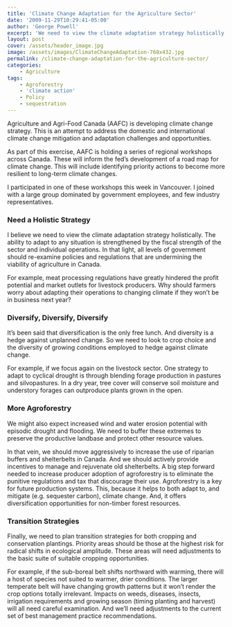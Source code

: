 ```yaml
---
title: 'Climate Change Adaptation for the Agriculture Sector'
date: '2009-11-29T10:29:41-05:00'
author: 'George Powell'
excerpt: 'We need to view the climate adaptation strategy holistically and address the fiscal strength of the agriculture sector, and diversify and buffer our production systems.'
layout: post
cover: /assets/header_image.jpg
image: /assets/images/ClimateChangeAdaptation-768x432.jpg
permalink: /climate-change-adaptation-for-the-agriculture-sector/
categories:
    - Agriculture
tags:
    - Agroforestry
    - 'climate action'
    - Policy
    - sequestration
---
```


Agriculture and Agri-Food Canada (AAFC) is developing climate change strategy. This is an attempt to address the domestic and international climate change mitigation and adaptation challenges and opportunities.

As part of this exercise, AAFC is holding a series of regional workshops across Canada. These will inform the fed’s development of a road map for climate change. This will include identifying priority actions to become more resilient to long-term climate changes.

I participated in one of these workshops this week in Vancouver. I joined with a large group dominated by government employees, and few industry representatives.

### Need a Holistic Strategy

I believe we need to view the climate adaptation strategy holistically. The ability to adapt to any situation is strengthened by the fiscal strength of the sector and individual operations. In that light, all levels of government should re-examine policies and regulations that are undermining the viability of agriculture in Canada.

For example, meat processing regulations have greatly hindered the profit potential and market outlets for livestock producers. Why should farmers worry about adapting their operations to changing climate if they won’t be in business next year?

### Diversify, Diversify, Diversify

It’s been said that diversification is the only free lunch. And diversity is a hedge against unplanned change. So we need to look to crop choice and the diversity of growing conditions employed to hedge against climate change.

For example, if we focus again on the livestock sector. One strategy to adapt to cyclical drought is through blending forage production in pastures and silvopastures. In a dry year, tree cover will conserve soil moisture and understory forages can outproduce plants grown in the open.

### More Agroforestry

We might also expect increased wind and water erosion potential with episodic drought and flooding. We need to buffer these extremes to preserve the productive landbase and protect other resource values.

In that vein, we should move aggressively to increase the use of riparian buffers and shelterbelts in Canada. And we should actively provide incentives to manage and rejuvenate old shelterbelts. A big step forward needed to increase producer adoption of agroforestry is to eliminate the punitive regulations and tax that discourage their use. Agroforestry is a key for future production systems. This, because it helps to both adapt to, and mitigate (e.g. sequester carbon), climate change. And, it offers diversification opportunities for non-timber forest resources.

### Transition Strategies

Finally, we need to plan transition strategies for both cropping and conservation plantings. Priority areas should be those at the highest risk for radical shifts in ecological amplitude. These areas will need adjustments to the basic suite of suitable cropping opportunities.

For example, if the sub-boreal belt shifts northward with warming, there will a host of species not suited to warmer, drier conditions. The larger temperate belt will have changing growth patterns but it won’t render the crop options totally irrelevant. Impacts on weeds, diseases, insects, irrigation requirements and growing season (timing planting and harvest) will all need careful examination. And we’ll need adjustments to the current set of best management practice recommendations.
